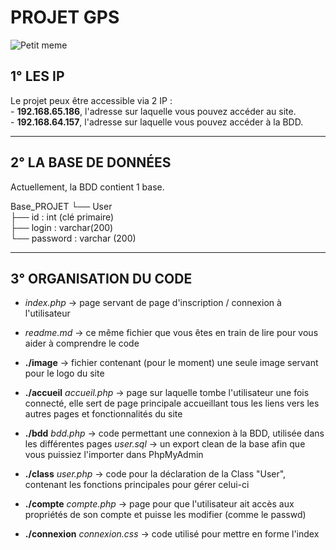 # PROJET GPS

![Petit meme](https://i.imgflip.com/1n8nsf.jpg)

## 1° LES IP

Le projet peux être accessible via 2 IP :  
    - __192.168.65.186__, l'adresse sur laquelle vous pouvez accéder au site.  
    - __192.168.64.157__, l'adresse sur laquelle vous pouvez accéder à la BDD.


-----------------


## 2° LA BASE DE DONNÉES

Actuellement, la BDD contient 1 base.

Base_PROJET	
      └── User  
        ├── id : int (clé primaire)  
        ├── login : varchar(200)  
        └── password : varchar (200)  


-----------------


## 3° ORGANISATION DU CODE

* *index.php* -> page servant de page d'inscription / connexion à l'utilisateur
* *readme.md* -> ce même fichier que vous êtes en train de lire pour vous aider à comprendre le code


* __./image__ -> fichier contenant (pour le moment) une seule image servant pour le logo du site


* __./accueil__ 
    *accueil.php* -> page sur laquelle tombe l'utilisateur une fois connecté, elle sert de page principale accueillant tous les liens
                   vers les autres pages et fonctionnalités du site


* __./bdd__
    *bdd.php* -> code permettant une connexion à la BDD, utilisée dans les différentes pages
    *user.sql* -> un export clean de la base afin que vous puissiez l'importer dans PhpMyAdmin


* __./class__
    *user.php* -> code pour la déclaration de la Class "User", contenant les fonctions principales pour gérer celui-ci


* __./compte__
    *compte.php* -> page pour que l'utilisateur ait accès aux propriétés de son compte et puisse les modifier (comme le passwd)


* __./connexion__
    *connexion.css* -> code utilisé pour mettre en forme l'index




    